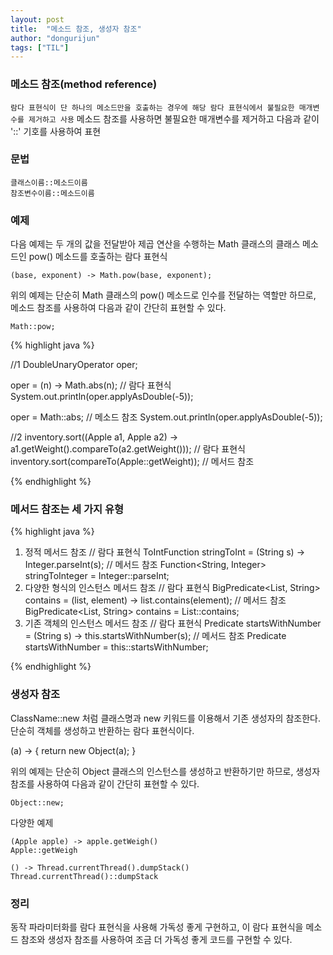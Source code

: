 ```yaml
---
layout: post
title:  "메소드 참조, 생성자 참조"
author: "dongurijun"
tags: ["TIL"]
---
```




### 메소드 참조(method reference)

`람다 표현식이 단 하나의 메소드만을 호출하는 경우에 해당 람다 표현식에서 불필요한 매개변수를 제거하고 사용`
메소드 참조를 사용하면 불필요한 매개변수를 제거하고 다음과 같이 '::' 기호를 사용하여 표현


### 문법

	클래스이름::메소드이름
	참조변수이름::메소드이름

### 예제

다음 예제는 두 개의 값을 전달받아 제곱 연산을 수행하는 Math 클래스의 클래스 메소드인 pow() 메소드를 호출하는 람다 표현식

	(base, exponent) -> Math.pow(base, exponent);

위의 예제는 단순히 Math 클래스의 pow() 메소드로 인수를 전달하는 역할만 하므로, 메소드 참조를 사용하여 다음과 같이 간단히 표현할 수 있다.

	Math::pow;

{% highlight java %}

//1
DoubleUnaryOperator oper;

oper = (n) -> Math.abs(n); // 람다 표현식
System.out.println(oper.applyAsDouble(-5));

oper = Math::abs; // 메소드 참조
System.out.println(oper.applyAsDouble(-5));

//2
inventory.sort((Apple a1, Apple a2) -> a1.getWeight().compareTo(a2.getWeight())); // 람다 표현식
inventory.sort(compareTo(Apple::getWeight)); // 메서드 참조

{% endhighlight %}

### 메서드 참조는 세 가지 유형

{% highlight java %}

1. 정적 메서드 참조
   // 람다 표현식
   ToIntFunction<String> stringToInt = (String s) -> Integer.parseInt(s);
   // 메서드 참조
   Function<String, Integer> stringToInteger = Integer::parseInt;
2. 다양한 형식의 인스턴스 메서드 참조
   // 람다 표현식
   BigPredicate<List<String>, String> contains = (list, element) -> list.contains(element);
   // 메서드 참조
   BigPredicate<List<String>, String> contains = List::contains;
3. 기존 객체의 인스턴스 메서드 참조
   // 람다 표현식
   Predicate<String> startsWithNumber = (String s) -> this.startsWithNumber(s);
   // 메서드 참조
   Predicate<String> startsWithNumber = this::startsWithNumber;

{% endhighlight %}

### 생성자 참조

ClassName::new 처럼 클래스명과 new 키워드를 이용해서 기존 생성자의 참조한다.
단순히 객체를 생성하고 반환하는 람다 표현식이다.

(a) -> { return new Object(a); }

위의 예제는 단순히 Object 클래스의 인스턴스를 생성하고 반환하기만 하므로,
생성자 참조를 사용하여 다음과 같이 간단히 표현할 수 있다.

`Object::new;`


다양한 예제

    (Apple apple) -> apple.getWeigh()
    Apple::getWeigh

    () -> Thread.currentThread().dumpStack()
    Thread.currentThread()::dumpStack


### 정리

동작 파라미터화를 람다 표현식을 사용해 가독성 좋게 구현하고, 이 람다 표현식을 메소드 참조와 생성자 참조를 사용하여 조금 더 가독성 좋게 코드를 구현할 수 있다. 